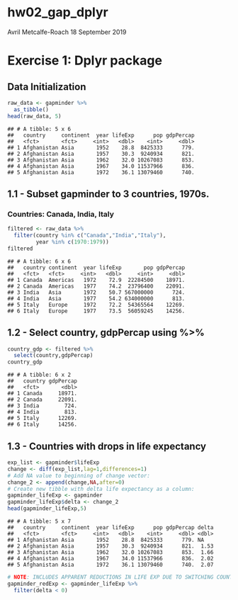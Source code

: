 hw02\_gap\_dplyr
================
Avril Metcalfe-Roach
18 September 2019

# Exercise 1: Dplyr package

## Data Initialization

``` r
raw_data <- gapminder %>% 
  as_tibble()
head(raw_data, 5)
```

    ## # A tibble: 5 x 6
    ##   country     continent  year lifeExp      pop gdpPercap
    ##   <fct>       <fct>     <int>   <dbl>    <int>     <dbl>
    ## 1 Afghanistan Asia       1952    28.8  8425333      779.
    ## 2 Afghanistan Asia       1957    30.3  9240934      821.
    ## 3 Afghanistan Asia       1962    32.0 10267083      853.
    ## 4 Afghanistan Asia       1967    34.0 11537966      836.
    ## 5 Afghanistan Asia       1972    36.1 13079460      740.

## 1.1 - Subset gapminder to 3 countries, 1970s.

### Countries: Canada, India, Italy

``` r
filtered <- raw_data %>% 
  filter(country %in% c("Canada","India","Italy"), 
         year %in% c(1970:1979))
filtered
```

    ## # A tibble: 6 x 6
    ##   country continent  year lifeExp       pop gdpPercap
    ##   <fct>   <fct>     <int>   <dbl>     <int>     <dbl>
    ## 1 Canada  Americas   1972    72.9  22284500    18971.
    ## 2 Canada  Americas   1977    74.2  23796400    22091.
    ## 3 India   Asia       1972    50.7 567000000      724.
    ## 4 India   Asia       1977    54.2 634000000      813.
    ## 5 Italy   Europe     1972    72.2  54365564    12269.
    ## 6 Italy   Europe     1977    73.5  56059245    14256.

## 1.2 - Select country, gdpPercap using %\>%

``` r
country_gdp <- filtered %>% 
  select(country,gdpPercap)
country_gdp
```

    ## # A tibble: 6 x 2
    ##   country gdpPercap
    ##   <fct>       <dbl>
    ## 1 Canada     18971.
    ## 2 Canada     22091.
    ## 3 India        724.
    ## 4 India        813.
    ## 5 Italy      12269.
    ## 6 Italy      14256.

## 1.3 - Countries with drops in life expectancy

``` r
exp_list <- gapminder$lifeExp
change <- diff(exp_list,lag=1,differences=1)
# Add NA value to beginning of change vector:
change_2 <- append(change,NA,after=0)
# Create new tibble with delta life expectancy as a column:
gapminder_lifeExp <- gapminder
gapminder_lifeExp$delta <- change_2
head(gapminder_lifeExp,5)
```

    ## # A tibble: 5 x 7
    ##   country     continent  year lifeExp      pop gdpPercap delta
    ##   <fct>       <fct>     <int>   <dbl>    <int>     <dbl> <dbl>
    ## 1 Afghanistan Asia       1952    28.8  8425333      779. NA   
    ## 2 Afghanistan Asia       1957    30.3  9240934      821.  1.53
    ## 3 Afghanistan Asia       1962    32.0 10267083      853.  1.66
    ## 4 Afghanistan Asia       1967    34.0 11537966      836.  2.02
    ## 5 Afghanistan Asia       1972    36.1 13079460      740.  2.07

``` r
# NOTE: INCLUDES APPARENT REDUCTIONS IN LIFE EXP DUE TO SWITCHING COUNTRIES!!!
gapminder_redExp <- gapminder_lifeExp %>% 
  filter(delta < 0)
```
